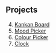 ## Projects

4. [Kankan Board](https://3kankanboard3.netlify.app/)
3. [Mood Picker](https://3moodpicker3.netlify.app/)
2. [Colour Picker](https://3colourpicker3.netlify.app/)
1. [Clock](https://3clock3rk.netlify.app/)

